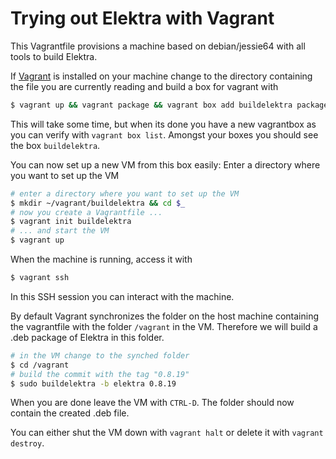 # Trying out Elektra with Vagrant

This Vagrantfile provisions a machine based on debian/jessie64 with all tools to build Elektra.

If [Vagrant](https://www.vagrantup.com/) is installed on your machine change to the directory containing the file you are currently reading and build a box for vagrant with

```sh
$ vagrant up && vagrant package && vagrant box add buildelektra package.box && vagrant destroy -f
```

This will take some time, but when its done you have a new vagrantbox as you can verify with `vagrant box list`.
Amongst your boxes you should see the box `buildelektra`.

You can now set up a new VM from this box easily:
Enter a directory where you want to set up the VM

```sh
# enter a directory where you want to set up the VM
$ mkdir ~/vagrant/buildelektra && cd $_
# now you create a Vagrantfile ...
$ vagrant init buildelektra
# ... and start the VM
$ vagrant up
```

When the machine is running, access it with

```sh
$ vagrant ssh
```

In this SSH session you can interact with the machine.

By default Vagrant synchronizes the folder on the host machine containing the vagrantfile with the folder `/vagrant` in the VM.
Therefore we will build a .deb package of Elektra in this folder.

```sh
# in the VM change to the synched folder
$ cd /vagrant
# build the commit with the tag "0.8.19"
$ sudo buildelektra -b elektra 0.8.19
```

When you are done leave the VM with `CTRL-D`.
The folder should now contain the created .deb file.

You can either shut the VM down with `vagrant halt` or delete it with `vagrant destroy`.
